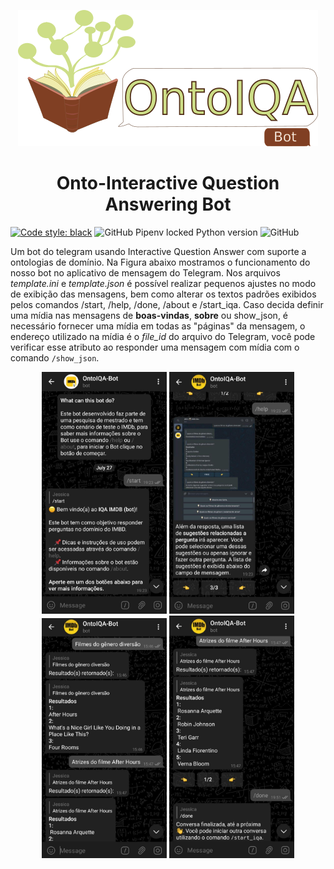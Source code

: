 

<p align="center">
  <img src="logos/logo-text/png/ontoiqa-logo-text_480.png">
</p>
<h1 align="center">Onto-Interactive Question Answering Bot </h1> 

[![Code style: black](https://img.shields.io/badge/code%20style-black-000000.svg)](https://github.com/psf/black)
![GitHub Pipenv locked Python version](https://img.shields.io/github/pipenv/locked/python-version/JessicaSousa/OntoIQA-Bot?style=flat-square)
![GitHub](https://img.shields.io/github/license/JessicaSousa/OntoIQA-Bot?style=flat-square)


Um bot do telegram usando Interactive Question Answer com suporte a ontologias de domínio. Na Figura abaixo mostramos o funcionamento do nosso bot no aplicativo de mensagem do Telegram. Nos arquivos *template.ini* e *template.json* é possível realizar pequenos ajustes no modo de exibição das mensagens, bem como alterar os textos padrões exibidos pelos comandos /start, /help, /done, /about e /start_iqa. Caso decida definir uma mídia nas mensagens de **boas-vindas**, **sobre** ou show_json, é necessário fornecer uma mídia em todas as "páginas" da mensagem, o endereço utilizado na mídia é o *file_id* do arquivo do Telegram, você pode verificar esse atributo ao responder uma mensagem com mídia com o comando `/show_json`.

<p align="center">
  <img src="imgs/fig3" width="200" />
  <img src="imgs/fig4" width="200" /> 
  <img src="imgs/fig2" width="200" />
  <img src="imgs/fig1" width="200" />
</p>






